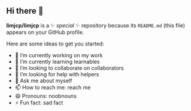 ## Hi there 👋


**limjcp/limjcp** is a ✨ _special_ ✨ repository because its `README.md` (this file) appears on your GitHub profile.

Here are some ideas to get you started:

- 🔭 I’m currently working on my work
- 🌱 I’m currently learning learnables
- 👯 I’m looking to collaborate on collaborators
- 🤔 I’m looking for help with helpers
- 💬 Ask me about myself
- 📫 How to reach me: reach me
- 😄 Pronouns: noobnouns
- ⚡ Fun fact: sad fact

